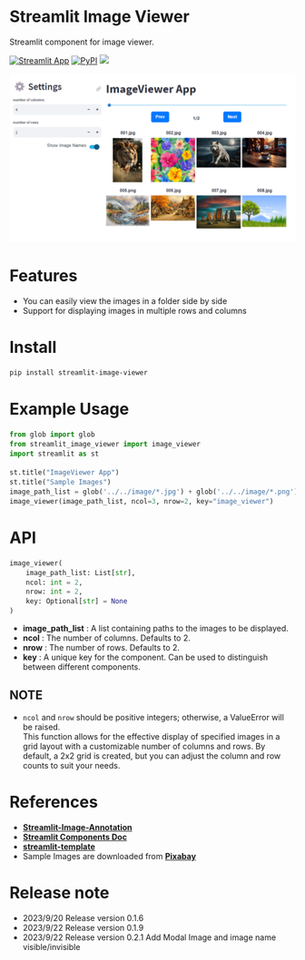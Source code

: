 # Streamlit Image Viewer

Streamlit component for image viewer.

[![Streamlit App](https://static.streamlit.io/badges/streamlit_badge_black_white.svg)](https://st-image-annotation.streamlit.app/)
[![PyPI](https://img.shields.io/pypi/v/streamlit-image-annotation)](https://pypi.org/project/streamlit-image-annotation/)
![](./image/demo.gif)

<img src=demo/streamlit-image-viewer-demo.png></img>
# Features
* You can easily view the images in a folder side by side
* Support for displaying images in multiple rows and columns

# Install

```sh
pip install streamlit-image-viewer
```

# Example Usage
```python
from glob import glob
from streamlit_image_viewer import image_viewer
import streamlit as st

st.title("ImageViewer App")
st.title("Sample Images")
image_path_list = glob('../../image/*.jpg') + glob('../../image/*.png') 
image_viewer(image_path_list, ncol=3, nrow=2, key="image_viewer")
```
# API
```python
image_viewer(
    image_path_list: List[str],
    ncol: int = 2,
    nrow: int = 2,
    key: Optional[str] = None
)
```
* **image_path_list** : A list containing paths to the images to be displayed.
* **ncol** : The number of columns. Defaults to 2.
* **nrow** : The number of rows. Defaults to 2.
* **key** : A unique key for the component. Can be used to distinguish between different components.

## NOTE
* `ncol` and `nrow` should be positive integers; otherwise, a ValueError will be raised.  
This function allows for the effective display of specified images in a grid layout with a customizable number of columns and rows. By default, a 2x2 grid is created, but you can adjust the column and row counts to suit your needs.

# References

* [**Streamlit-Image-Annotation**](https://github.com/hirune924/Streamlit-Image-Annotation/tree/master)  
* [**Streamlit Components Doc**](https://docs.streamlit.io/library/components)  
* [**streamlit-template**](https://github.com/streamlit/component-template)  
* Sample Images are downloaded from  [**Pixabay**](https://pixabay.com/ja/)

# Release note
* 2023/9/20 Release version 0.1.6
* 2023/9/22 Release version 0.1.9
* 2023/9/22 Release version 0.2.1 Add Modal Image and image name visible/invisible